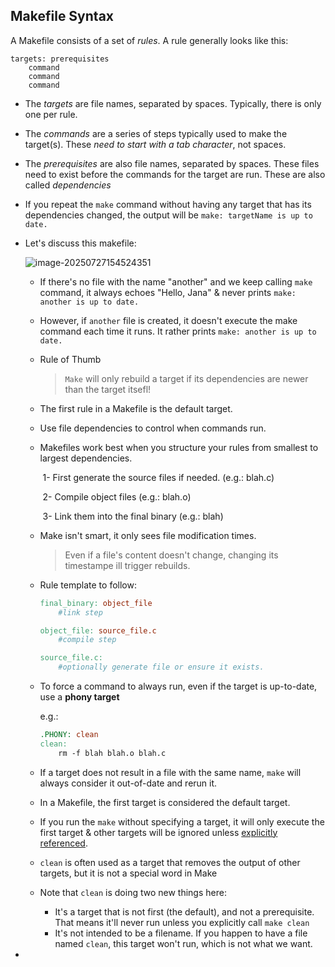 ## Makefile Syntax

A Makefile consists of a set of *rules*. A rule generally looks like this:

```
targets: prerequisites
	command
	command
	command
```

- The *targets* are file names, separated by spaces. Typically, there is only one per rule.

- The *commands* are a series of steps typically used to make the target(s). These *need to start with a tab character*, not spaces.

- The *prerequisites* are also file names, separated by spaces. These files need to exist before the commands for the target are run. These are also called *dependencies*

- If you repeat the `make` command without having any target that has its dependencies changed, the output will be `make: targetName is up to date.`

- Let's discuss this makefile:

  ![image-20250727154524351](C:\Users\hp\AppData\Roaming\Typora\typora-user-images\image-20250727154524351.png)

  - If there's no file with the name "another" and we keep calling `make` command, it always echoes "Hello, Jana" & never prints `make: another is up to date.`

  - However, if `another` file is created, it doesn't execute the make command each time it runs. It rather prints `make: another is up to date.`

  - Rule of Thumb

    >`Make` will only rebuild a target if its dependencies are newer than the target itsefl!

  - The first rule in a Makefile is the default target.

  - Use file dependencies to control when commands run.

  - Makefiles work best when you structure your rules from smallest to largest dependencies.

    ​	1- First generate the source files if needed. (e.g.: blah.c)

    ​	2- Compile object files (e.g.: blah.o)

    ​	3- Link them into the final binary (e.g.: blah)

  - Make isn't smart, it only sees file modification times.

    > Even if a file's content doesn't change, changing its timestampe ill trigger rebuilds.

  - Rule template to follow:

    ```makefile
    final_binary: object_file
    	#link step
    
    object_file: source_file.c
    	#compile step
    
    source_file.c:
    	#optionally generate file or ensure it exists.
    ```

  - To force a command to always run, even if the target is up-to-date, use a **phony target**

    e.g.: 

    ```makefile
    .PHONY: clean
    clean: 
    	rm -f blah blah.o blah.c
    ```

  - If a target does not result in a file with the same name, `make` will always consider it out-of-date and rerun it.

  - In a Makefile, the first target is considered the default target.

  - If you run the `make` without specifying a target, it will only execute the first target & other targets will be ignored unless <u>explicitly referenced</u>.

  - `clean` is often used as a target that removes the output of other targets, but it is not a special word in Make

  - Note that `clean` is doing two new things here:

    - It's a target that is not first (the default), and not a prerequisite. That means it'll never run unless you explicitly call `make clean`
    - It's not intended to be a filename. If you happen to have a file named `clean`, this target won't run, which is not what we want. 

- 
